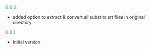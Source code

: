 
**<span style="color:#56adda">0.0.2</span>**
- added option to extract & convert all subst to srt files in original directory

**<span style="color:#56adda">0.0.1</span>**
- Initial version

